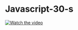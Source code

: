 # Javascript-30-s

[![Watch the video](https://s.ytimg.com/yts/img/favicon_144-vfliLAfaB.png)](https://youtu.be/M-ibFyyifMQ)
